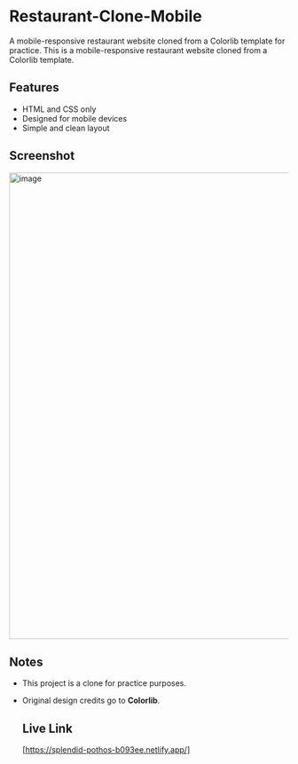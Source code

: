 # Restaurant-Clone-Mobile
A mobile-responsive restaurant website cloned from a Colorlib template for practice.
This is a mobile-responsive restaurant website cloned from a Colorlib template.

## Features
- HTML and CSS only
- Designed for mobile devices
- Simple and clean layout

## Screenshot
<img width="1712" height="841" alt="image" src="https://github.com/user-attachments/assets/f567d8b0-fcb7-417d-9956-9cfe0a830db9" />


## Notes
- This project is a clone for practice purposes.
- Original design credits go to **Colorlib**.

  ## Live Link
  [https://splendid-pothos-b093ee.netlify.app/]
